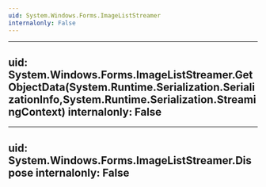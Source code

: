 ```yaml
---
uid: System.Windows.Forms.ImageListStreamer
internalonly: False
---
```


---
uid: System.Windows.Forms.ImageListStreamer.GetObjectData(System.Runtime.Serialization.SerializationInfo,System.Runtime.Serialization.StreamingContext)
internalonly: False
---

---
uid: System.Windows.Forms.ImageListStreamer.Dispose
internalonly: False
---
